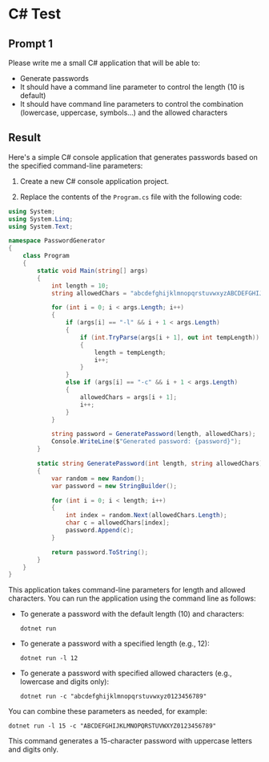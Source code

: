 # C# Test

## Prompt 1

Please write me a small C# application that will be able to:

- Generate passwords
- It should have a command line parameter to control the length (10 is default)
- It should have command line parameters to control the combination (lowercase, uppercase, symbols...) and the allowed characters

## Result

Here's a simple C# console application that generates passwords based on the specified command-line parameters:

1. Create a new C# console application project.

2. Replace the contents of the `Program.cs` file with the following code:

```csharp
using System;
using System.Linq;
using System.Text;

namespace PasswordGenerator
{
    class Program
    {
        static void Main(string[] args)
        {
            int length = 10;
            string allowedChars = "abcdefghijklmnopqrstuvwxyzABCDEFGHIJKLMNOPQRSTUVWXYZ0123456789!@#$%^&*()_-+=<>?/{}[]|:;,.~`";

            for (int i = 0; i < args.Length; i++)
            {
                if (args[i] == "-l" && i + 1 < args.Length)
                {
                    if (int.TryParse(args[i + 1], out int tempLength))
                    {
                        length = tempLength;
                        i++;
                    }
                }
                else if (args[i] == "-c" && i + 1 < args.Length)
                {
                    allowedChars = args[i + 1];
                    i++;
                }
            }

            string password = GeneratePassword(length, allowedChars);
            Console.WriteLine($"Generated password: {password}");
        }

        static string GeneratePassword(int length, string allowedChars)
        {
            var random = new Random();
            var password = new StringBuilder();

            for (int i = 0; i < length; i++)
            {
                int index = random.Next(allowedChars.Length);
                char c = allowedChars[index];
                password.Append(c);
            }

            return password.ToString();
        }
    }
}
```

This application takes command-line parameters for length and allowed characters. You can run the application using the command line as follows:

- To generate a password with the default length (10) and characters:

  ```
  dotnet run
  ```

- To generate a password with a specified length (e.g., 12):

  ```
  dotnet run -l 12
  ```

- To generate a password with specified allowed characters (e.g., lowercase and digits only):

  ```
  dotnet run -c "abcdefghijklmnopqrstuvwxyz0123456789"
  ```

You can combine these parameters as needed, for example:

```
dotnet run -l 15 -c "ABCDEFGHIJKLMNOPQRSTUVWXYZ0123456789"
```

This command generates a 15-character password with uppercase letters and digits only.
